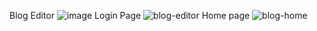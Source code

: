 Blog Editor
![image](https://github.com/user-attachments/assets/a452d4e9-00a2-435b-a78f-62d3fccfb862)
Login Page
![blog-editor](https://github.com/user-attachments/assets/d72f933e-724e-4bca-a1f6-3d85f77954ff)
Home page
![blog-home](https://github.com/user-attachments/assets/a417e3e6-64f6-4798-b466-2d459873e75e)
